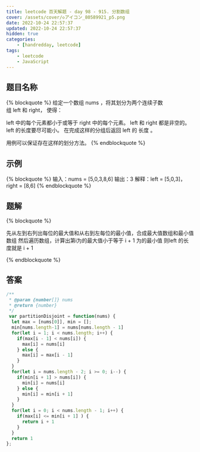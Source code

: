```yaml
---
title: leetcode 百天解题 - day 98 - 915. 分割数组
cover: /assets/cover/◇アイコン_80589921_p5.png
date: 2022-10-24 22:57:37
updated: 2022-10-24 22:57:37
hidden: true
categories:
    - [handredday, leetcode]
tags:
    - leetcode
    - JavaScript
---
```


## 题目名称

{% blockquote %}
给定一个数组 nums ，将其划分为两个连续子数组 left 和 right， 使得：

left 中的每个元素都小于或等于 right 中的每个元素。
left 和 right 都是非空的。
left 的长度要尽可能小。
在完成这样的分组后返回 left 的 长度 。

用例可以保证存在这样的划分方法。
{% endblockquote %}

## 示例

{% blockquote %}
输入：nums = [5,0,3,8,6]
输出：3
解释：left = [5,0,3]，right = [8,6]
{% endblockquote %}


## 题解


{% blockquote %}

先从左到右列出每位的最大值和从右到左每位的最小值，合成最大值数组和最小值数组
然后遍历数组，计算出第i为的最大值小于等于 i + 1 为的最小值
则left 的长度就是 i + 1

{% endblockquote %}

## 答案

~~~js
/**
 * @param {number[]} nums
 * @return {number}
 */
 var partitionDisjoint = function(nums) {
  let max = [nums[0]], min = [];
  min[nums.length-1] = nums[nums.length - 1]
  for(let i = 1; i < nums.length; i++) {
    if(max[i - 1] < nums[i]) {
      max[i] = nums[i] 
    } else {
      max[i] = max[i - 1]
    }
  }
  for(let i = nums.length - 2; i >= 0; i--) {
    if(min[i + 1] > nums[i]) {
      min[i] = nums[i] 
    } else {
      min[i] = min[i + 1]
    }
  }
  for(let i = 0; i < nums.length - 1; i++) {
    if(max[i] <= min[i + 1] ) {
      return i + 1
    }
  }
  return 1
};
~~~